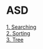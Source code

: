 # ASD


<a href="https://github.com/nestatoli1485/ASD/tree/main/Searching">1. Searching</a><br>
<a href="https://github.com/nestatoli1485/ASD/tree/main/Sorting">2. Sorting</a><br>
<a href="https://github.com/nestatoli1485/ASD/tree/main/Tree">3. Tree</a><br>
